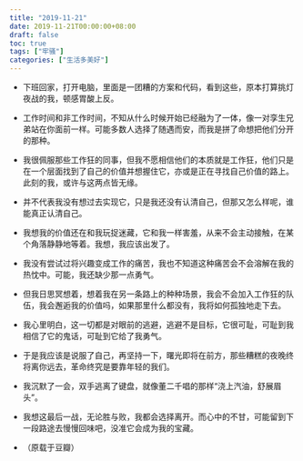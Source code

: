 ```yaml
---
title: "2019-11-21"
date: 2019-11-21T00:00:00+08:00
draft: false
toc: true
tags: ["牢骚"]
categories: ["生活多美好"]
---
```


+ 下班回家，打开电脑，里面是一团糟的方案和代码，看到这些，原本打算挑灯夜战的我，顿感胃酸上反。

+ 工作时间和非工作时间，不知从什么时候开始已经融为了一体，像一对孪生兄弟站在你面前一样。可能多数人选择了随遇而安，而我是拼了命想把他们分开的那种。

+ 我很佩服那些工作狂的同事，但我不愿相信他们的本质就是工作狂，他们只是在一个层面找到了自己的价值并想握住它，亦或是正在寻找自己价值的路上。此刻的我，或许与这两点皆无缘。

+ 并不代表我没有想过去实现它，只是我还没有认清自己，但那又怎么样呢，谁能真正认清自己。

+ 我想我的价值还在和我玩捉迷藏，它和我一样害羞，从来不会主动接触，在某个角落静静地等着。我想，我应该出发了。

+ 我没有尝试过将兴趣变成工作的痛苦，我也不知道这种痛苦会不会溶解在我的热忱中。可能，我还缺少那一点勇气。

+ 但我日思冥想着，想着我在另一条路上的种种场景，我会不会加入工作狂的队伍，我会邂逅我的价值吗，如果那里什么都没有，我将如何孤独地走下去。

+ 我心里明白，这一切都是对眼前的逃避，逃避不是目标，它很可耻，可耻到我相信了它的鬼话，可耻到它给了我勇气。

+ 于是我应该是说服了自己，再坚持一下，曙光即将在前方，那些糟糕的夜晚终将离你远去，革命终究是要靠年轻的我们。

+ 我沉默了一会，双手逃离了键盘，就像董二千唱的那样“浇上汽油，舒展眉头”。

+ 我想这最后一战，无论胜与败，我都会选择离开。而心中的不甘，可能留到下一段路途去慢慢回味吧，没准它会成为我的宝藏。
+ （原载于豆瓣）